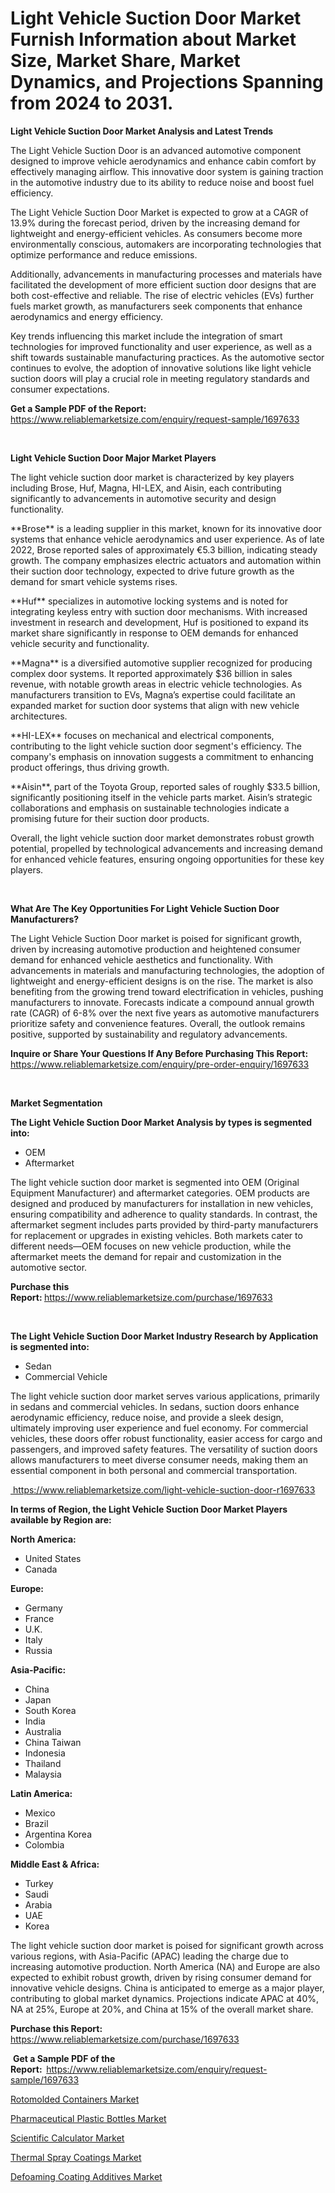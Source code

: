 <p><h1>Light Vehicle Suction Door Market Furnish Information about Market Size, Market Share, Market Dynamics, and Projections Spanning from 2024 to 2031.</h1></p><p><strong>Light Vehicle Suction Door Market Analysis and Latest Trends</strong></p>
<p><p>The Light Vehicle Suction Door is an advanced automotive component designed to improve vehicle aerodynamics and enhance cabin comfort by effectively managing airflow. This innovative door system is gaining traction in the automotive industry due to its ability to reduce noise and boost fuel efficiency. </p><p>The Light Vehicle Suction Door Market is expected to grow at a CAGR of 13.9% during the forecast period, driven by the increasing demand for lightweight and energy-efficient vehicles. As consumers become more environmentally conscious, automakers are incorporating technologies that optimize performance and reduce emissions. </p><p>Additionally, advancements in manufacturing processes and materials have facilitated the development of more efficient suction door designs that are both cost-effective and reliable. The rise of electric vehicles (EVs) further fuels market growth, as manufacturers seek components that enhance aerodynamics and energy efficiency. </p><p>Key trends influencing this market include the integration of smart technologies for improved functionality and user experience, as well as a shift towards sustainable manufacturing practices. As the automotive sector continues to evolve, the adoption of innovative solutions like light vehicle suction doors will play a crucial role in meeting regulatory standards and consumer expectations.</p></p>
<p><strong>Get a Sample PDF of the Report:&nbsp;</strong> <a href="https://www.reliablemarketsize.com/enquiry/request-sample/1697633?utm_campaign=1872&utm_medium=2&utm_source=Github&utm_content=ia&utm_term=12122024&utm_id=light-vehicle-suction-door">https://www.reliablemarketsize.com/enquiry/request-sample/1697633</a></p>
<p>&nbsp;</p>
<p><strong>Light Vehicle Suction Door Major Market Players</strong></p>
<p><p>The light vehicle suction door market is characterized by key players including Brose, Huf, Magna, HI-LEX, and Aisin, each contributing significantly to advancements in automotive security and design functionality.</p><p>**Brose** is a leading supplier in this market, known for its innovative door systems that enhance vehicle aerodynamics and user experience. As of late 2022, Brose reported sales of approximately €5.3 billion, indicating steady growth. The company emphasizes electric actuators and automation within their suction door technology, expected to drive future growth as the demand for smart vehicle systems rises.</p><p>**Huf** specializes in automotive locking systems and is noted for integrating keyless entry with suction door mechanisms. With increased investment in research and development, Huf is positioned to expand its market share significantly in response to OEM demands for enhanced vehicle security and functionality.</p><p>**Magna** is a diversified automotive supplier recognized for producing complex door systems. It reported approximately $36 billion in sales revenue, with notable growth areas in electric vehicle technologies. As manufacturers transition to EVs, Magna’s expertise could facilitate an expanded market for suction door systems that align with new vehicle architectures.</p><p>**HI-LEX** focuses on mechanical and electrical components, contributing to the light vehicle suction door segment's efficiency. The company's emphasis on innovation suggests a commitment to enhancing product offerings, thus driving growth.</p><p>**Aisin**, part of the Toyota Group, reported sales of roughly $33.5 billion, significantly positioning itself in the vehicle parts market. Aisin’s strategic collaborations and emphasis on sustainable technologies indicate a promising future for their suction door products.</p><p>Overall, the light vehicle suction door market demonstrates robust growth potential, propelled by technological advancements and increasing demand for enhanced vehicle features, ensuring ongoing opportunities for these key players.</p></p>
<p>&nbsp;</p>
<p><strong>What Are The Key Opportunities For Light Vehicle Suction Door Manufacturers?</strong></p>
<p><p>The Light Vehicle Suction Door market is poised for significant growth, driven by increasing automotive production and heightened consumer demand for enhanced vehicle aesthetics and functionality. With advancements in materials and manufacturing technologies, the adoption of lightweight and energy-efficient designs is on the rise. The market is also benefiting from the growing trend toward electrification in vehicles, pushing manufacturers to innovate. Forecasts indicate a compound annual growth rate (CAGR) of 6-8% over the next five years as automotive manufacturers prioritize safety and convenience features. Overall, the outlook remains positive, supported by sustainability and regulatory advancements.</p></p>
<p><strong>Inquire or Share Your Questions If Any Before Purchasing This Report:</strong> <a href="https://www.reliablemarketsize.com/enquiry/pre-order-enquiry/1697633?utm_campaign=1872&utm_medium=2&utm_source=Github&utm_content=ia&utm_term=12122024&utm_id=light-vehicle-suction-door">https://www.reliablemarketsize.com/enquiry/pre-order-enquiry/1697633</a></p>
<p>&nbsp;</p>
<p><strong>Market Segmentation</strong></p>
<p><strong>The Light Vehicle Suction Door Market Analysis by types is segmented into:</strong></p>
<p><ul><li>OEM</li><li>Aftermarket</li></ul></p>
<p><p>The light vehicle suction door market is segmented into OEM (Original Equipment Manufacturer) and aftermarket categories. OEM products are designed and produced by manufacturers for installation in new vehicles, ensuring compatibility and adherence to quality standards. In contrast, the aftermarket segment includes parts provided by third-party manufacturers for replacement or upgrades in existing vehicles. Both markets cater to different needs—OEM focuses on new vehicle production, while the aftermarket meets the demand for repair and customization in the automotive sector.</p></p>
<p><strong>Purchase this Report:&nbsp;</strong><a href="https://www.reliablemarketsize.com/purchase/1697633?utm_campaign=1872&utm_medium=2&utm_source=Github&utm_content=ia&utm_term=12122024&utm_id=light-vehicle-suction-door">https://www.reliablemarketsize.com/purchase/1697633</a></p>
<p>&nbsp;</p>
<p><strong>The Light Vehicle Suction Door Market Industry Research by Application is segmented into:</strong></p>
<p><ul><li>Sedan</li><li>Commercial Vehicle</li></ul></p>
<p><p>The light vehicle suction door market serves various applications, primarily in sedans and commercial vehicles. In sedans, suction doors enhance aerodynamic efficiency, reduce noise, and provide a sleek design, ultimately improving user experience and fuel economy. For commercial vehicles, these doors offer robust functionality, easier access for cargo and passengers, and improved safety features. The versatility of suction doors allows manufacturers to meet diverse consumer needs, making them an essential component in both personal and commercial transportation.</p></p>
<p><a href="https://www.reliablemarketsize.com/light-vehicle-suction-door-r1697633?utm_campaign=1872&utm_medium=2&utm_source=Github&utm_content=ia&utm_term=12122024&utm_id=light-vehicle-suction-door">&nbsp;https://www.reliablemarketsize.com/light-vehicle-suction-door-r1697633</a></p>
<p><strong>In terms of Region, the Light Vehicle Suction Door Market Players available by Region are:</strong></p>
<p>
    <p> <strong> North America: </strong>
        <ul>
            <li>United States</li>
            <li>Canada</li>
        </ul>
        </p> 
    <p> <strong> Europe: </strong>
        <ul>
            <li>Germany</li>
            <li>France</li>
            <li>U.K.</li>
            <li>Italy</li>
            <li>Russia</li>
        </ul>
        </p> 
    <p> <strong> Asia-Pacific: </strong>
        <ul>
            <li>China</li>
            <li>Japan</li>
            <li>South Korea</li>
            <li>India</li>
            <li>Australia</li>
            <li>China Taiwan</li>
            <li>Indonesia</li>
            <li>Thailand</li>
            <li>Malaysia</li>
        </ul>
        </p> 
    <p> <strong> Latin America: </strong>
        <ul>
            <li>Mexico</li>
            <li>Brazil</li>
            <li>Argentina Korea</li>
            <li>Colombia</li>
        </ul>
        </p> 
    <p> <strong> Middle East & Africa: </strong>
        <ul>
            <li>Turkey</li>
            <li>Saudi</li>
            <li>Arabia</li>
            <li>UAE</li>
            <li>Korea</li>
        </ul>
    </p>
    </p>
<p><p>The light vehicle suction door market is poised for significant growth across various regions, with Asia-Pacific (APAC) leading the charge due to increasing automotive production. North America (NA) and Europe are also expected to exhibit robust growth, driven by rising consumer demand for innovative vehicle designs. China is anticipated to emerge as a major player, contributing to global market dynamics. Projections indicate APAC at 40%, NA at 25%, Europe at 20%, and China at 15% of the overall market share.</p></p>
<p><strong>Purchase this Report: </strong><a href="https://www.reliablemarketsize.com/purchase/1697633?utm_campaign=1872&utm_medium=2&utm_source=Github&utm_content=ia&utm_term=12122024&utm_id=light-vehicle-suction-door">https://www.reliablemarketsize.com/purchase/1697633</a></p>
<p>&nbsp;<strong>Get a Sample PDF of the Report:&nbsp;&nbsp;</strong><a href="https://www.reliablemarketsize.com/enquiry/request-sample/1697633?utm_campaign=1872&utm_medium=2&utm_source=Github&utm_content=ia&utm_term=12122024&utm_id=light-vehicle-suction-door">https://www.reliablemarketsize.com/enquiry/request-sample/1697633</a></p>
<p><strong></strong></p>
<p><p><a href="https://www.linkedin.com/pulse/rotomolded-containers-market-scope-shows-upward-growth-projected-mtq8e?utm_campaign=1872&utm_medium=2&utm_source=Github&utm_content=ia&utm_term=12122024&utm_id=light-vehicle-suction-door">Rotomolded Containers Market</a></p><p><a href="https://www.linkedin.com/pulse/p-factrackr-ho6he?utm_campaign=1872&utm_medium=2&utm_source=Github&utm_content=ia&utm_term=12122024&utm_id=light-vehicle-suction-door">Pharmaceutical Plastic Bottles Market</a></p><p><a href="https://www.linkedin.com/pulse/scientific-calculator-market-trend-shows-promising-future-projected-ausve?utm_campaign=1872&utm_medium=2&utm_source=Github&utm_content=ia&utm_term=12122024&utm_id=light-vehicle-suction-door">Scientific Calculator Market</a></p><p><a href="https://www.linkedin.com/pulse/growth-global-thermal-spray-coatings-market-ananticipated73-ygpye?utm_campaign=1872&utm_medium=2&utm_source=Github&utm_content=ia&utm_term=12122024&utm_id=light-vehicle-suction-door">Thermal Spray Coatings Market</a></p><p><a href="https://www.linkedin.com/pulse/detailed-analysis-defoaming-coating-additives-market-myhne?utm_campaign=1872&utm_medium=2&utm_source=Github&utm_content=ia&utm_term=12122024&utm_id=light-vehicle-suction-door">Defoaming Coating Additives Market</a></p></p>